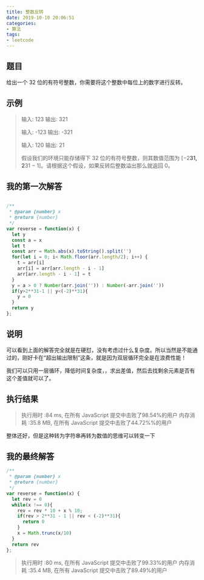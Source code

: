 ```yaml
---
title: 整数反转
date: 2019-10-10 20:06:51
categories:
- 算法
tags:
- leetcode
---
```


## 题目

给出一个 32 位的有符号整数，你需要将这个整数中每位上的数字进行反转。

## 示例

> 输入: 123
> 输出: 321
> 
> 输入: -123
> 输出: -321
> 
> 输入: 120
> 输出: 21
> 
> 假设我们的环境只能存储得下 32 位的有符号整数，则其数值范围为 [−2**31,  2**31 − 1]。请根据这个假设，如果反转后整数溢出那么就返回 0。

## 我的第一次解答

```javascript

/**
 * @param {number} x
 * @return {number}
 */
var reverse = function(x) {
  let y
  const a = x
  let t
  const arr = Math.abs(x).toString().split('')
  for(let i = 0; i< Math.floor(arr.length/2); i++) {
    t = arr[i]
    arr[i] = arr[arr.length - i - 1]
    arr[arr.length - i - 1] = t
  }
  y = a > 0 ? Number(arr.join('')) : Number(-arr.join(''))
  if(y>2**31-1 || y<(-2)**31){
    y = 0
  }
  return y
};

```
## 说明

可以看到上面的解答完全就是在硬怼，没有考虑过什么复杂度。所以当然是不能通过的，刚好卡在“超出输出限制”这条，就是因为双层循环完全是在浪费性能！

我们可以只用一层循环，降低时间复杂度，，求出差值，然后去找剩余元素是否有这个差值就可以了。


##  执行结果

> 执行用时 :84  ms, 在所有 JavaScript 提交中击败了98.54%的用户
> 内存消耗 :35.8 MB, 在所有 JavaScript 提交中击败了44.72%%的用户

整体还好，但是这种转为字符串再转为数值的思维可以转变一下

## 我的最终解答

```javascript
/**
 * @param {number} x
 * @return {number}
 */
var reverse = function(x) {
  let rev = 0
  while(x !== 0){
    rev = rev * 10 + x % 10;
    if(rev > 2**31 - 1 || rev < (-2)**31){
      return 0
    }
    x = Math.trunc(x/10)
  }
  return rev
};
```

> 执行用时 :80  ms, 在所有 JavaScript 提交中击败了99.33%的用户
> 内存消耗 :35.4 MB, 在所有 JavaScript 提交中击败了89.49%的用户
